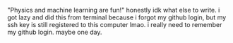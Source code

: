 "Physics and machine learning are fun!"
honestly idk what else to write.
i got lazy and did this from terminal because i forgot my github login, but my ssh key is still registered to this computer lmao.
i really need to remember my github login.
maybe one day.
